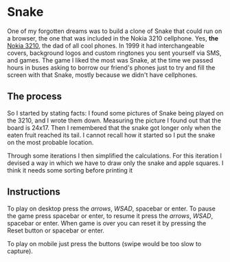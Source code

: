 # Snake

One of my forgotten dreams was to build a clone of Snake that could run on a browser,
the one that was included in the Nokia 3210 cellphone.
Yes, **the** [Nokia 3210](https://en.wikipedia.org/wiki/Nokia_3210),
the dad of all cool phones. In 1999 it had interchangeable covers,
background logos and custom ringtones you sent yourself via SMS, and games.
The game I liked the most was Snake, at the time we passed hours in buses
asking to borrow our friend's phones just to try and fill the screen with that Snake,
mostly because we didn't have cellphones.

## The process

So I started by stating facts: I found some pictures of Snake being played on the 3210,
and I wrote them down. Measuring the picture I found out that the board is 24x17. Then
I remembered that the snake got longer only when the eaten fruit reached its tail.
I cannot recall how it started so I put the snake on the most probable location.

Through some iterations I then simplified the calculations. For this iteration I devised
a way in which we have to draw only the snake and apple squares. I think it needs some sorting
before printing it

## Instructions

To play on desktop press the *arrows*, *WSAD*, spacebar or
enter. To pause the game press spacebar or enter, to resume it press
the *arrows*, *WSAD*, spacebar or enter. When game is over you can reset
it by pressing the Reset button or spacebar or enter.

To play on mobile just press the buttons (swipe would be too slow to capture).
